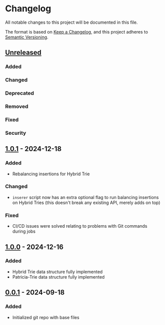 # Changelog

All notable changes to this project will be documented in this file.

The format is based on [Keep a Changelog](https://keepachangelog.com/en/1.1.0/),
and this project adheres to [Semantic Versioning](https://semver.org/spec/v2.0.0.html).

## [Unreleased]

### Added

### Changed

### Deprecated

### Removed

### Fixed

### Security

## [1.0.1] - 2024-12-18

### Added

- Rebalancing insertions for Hybrid Trie

### Changed

- `inserer` script now has an extra optional flag to run balancing insertions on Hybrid Tries (this doesn't break any
existing API, merely adds on top)

### Fixed

- CI/CD issues were solved relating to problems with Git commands during jobs

## [1.0.0] - 2024-12-16

### Added

- Hybrid Trie data structure fully implemented
- Patricia-Trie data structure fully implemented

## [0.0.1] - 2024-09-18

### Added

- Initialized git repo with base files

[unreleased]: https://github.com/GreengagePlum/tries/compare/v1.0.1...HEAD

[1.0.1]: https://github.com/GreengagePlum/tries/compare/v1.0.0...v1.0.1

[1.0.0]: https://github.com/GreengagePlum/tries/compare/v0.0.1...v1.0.0

[0.0.1]: https://github.com/GreengagePlum/tries/releases/tag/v0.0.1
